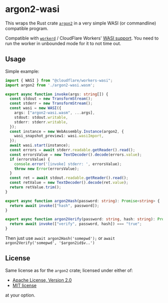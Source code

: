 # argon2-wasi

This wraps the Rust crate [`argon2`](https://crates.io/crates/argon2) in a very simple WASI (or commandline) compatible program.

Compatible with [`workerd`](https://github.com/cloudflare/workerd) / CloudFlare Workers' [WASI support](https://blog.cloudflare.com/announcing-wasi-on-workers/). You need to run the worker in unbounded mode for it to not time out.

## Usage

Simple example:

```ts
import { WASI } from "@cloudflare/workers-wasi";
import argon2 from './argon2-wasi.wasm';

export async function invoke(args: string[]) {
  const stdout = new TransformStream();
  const stderr = new TransformStream();
  const wasi = new WASI({
    args: ["argon2-wasi.wasm", ...args],
    stdout: stdout.writable,
    stderr: stderr.writable,
  });
  const instance = new WebAssembly.Instance(argon2, {
    wasi_snapshot_preview1: wasi.wasiImport,
  });
  await wasi.start(instance);
  const errors = await stderr.readable.getReader().read();
  const errorsValue = new TextDecoder().decode(errors.value);
  if (errorsValue) {
    console.error('[invoke] stderr: ', errorsValue);
    throw new Error(errorsValue);
  }
  const ret = await stdout.readable.getReader().read();
  const retValue = new TextDecoder().decode(ret.value);
  return retValue.trim();
}

export async function argon2Hash(password: string): Promise<string> {
  return await invoke(["hash", password]);
}

export async function argon2Verify(password: string, hash: string): Promise<boolean> {
  return await invoke(["verify", password, hash]) === "true";
}
```

Then just use `await argon2Hash('somepwd');` or `await argon2Verify('somepwd', '$argon2id$v..')`

## License

Same license as for the `argon2` crate; licensed under either of:

 * [Apache License, Version 2.0](http://www.apache.org/licenses/LICENSE-2.0)
 * [MIT license](http://opensource.org/licenses/MIT)

at your option.

